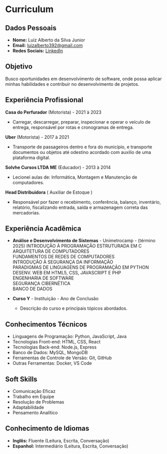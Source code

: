 # Curriculum    

## Dados Pessoais
- **Nome:** Luiz Alberto da Silva Junior 
- **Email:** luizalberto392@gmail.com 
- **Redes Sociais:** [LinkedIn](https://www.linkedin.com/in/seu-nome/)

## Objetivo
Busco oportunidades em desenvolvimento de software, onde possa aplicar minhas habilidades e contribuir no desenvolvimento de projetos.

## Experiência Profissional
 **Casa do Perfurador** (Motorista) - 2021 à 2023 
  - Carregar, descarregar, preparar, inspecionar e operar o
veículo de entrega, responsável por rotas e cronogramas
de entrega.

 **Uber** (Motorista) - 2017 à 2021
  - Transporte de passageiros dentro e fora do
município, e transporte documentos ou objetos até odestino acordado com auxilio de uma plataforma digital.

**Solvhe Cursos LTDA ME** (Educador) - 2013 à 2014 
- Lecionei aulas de: Informática,
Montagem e Manutenção de computadores.

**Head Distribuidora** ( Auxiliar de Estoque )

- Responsável por fazer o recebimento, conferência,
balanço, inventário, relatório, fiscalizando entrada, 
saída e armazenagem correta das mercadorias.
## Experiência Acadêmica
- **Análise e Desenvolvimento de Sistemas** - Unimetrocamp - (término 2025)
 INTRODUÇÃO À PROGRAMAÇÃO ESTRUTURADA EM C  
ARQUITETURA DE COMPUTADORES   
FUNDAMENTOS DE REDES DE COMPUTADORES   
INTRODUÇÃO À SEGURANÇA DA INFORMAÇÃO  
 PARADIGMAS DE LINGUAGENS DE PROGRAMAÇÃO EM PYTHON  
 DESENV. WEB EM HTML5, CSS, JAVASCRIPT E PHP  
 ENGENHARIA DE SOFTWARE  
SEGURANÇA CIBERNÉTICA  
 BANCO DE DADOS

- **Curso Y** - Instituição - Ano de Conclusão
  - Descrição do curso e principais tópicos abordados.

## Conhecimentos Técnicos
- Linguagens de Programação: Python, JavaScript, Java
- Tecnologias Front-end: HTML, CSS, React
- Tecnologias Back-end: Node.js, Express
- Banco de Dados: MySQL, MongoDB
- Ferramentas de Controle de Versão: Git, GitHub
- Outras Ferramentas: Docker, VS Code

## Soft Skills
- Comunicação Eficaz
- Trabalho em Equipe
- Resolução de Problemas
- Adaptabilidade
- Pensamento Analítico

## Conhecimento de Idiomas
- **Inglês:** Fluente (Leitura, Escrita, Conversação)
- **Espanhol:** Intermediário (Leitura, Escrita, Conversação)
